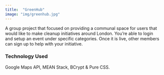 ```yaml
---
title:  "GreenHub"
image: "img/greenhub.jpg"
---
```


A group project that focused on providing a communal space for users that would like to make cleanup initiatives around London. You’re able to login and setup an event under specific categories. Once it is live, other members can sign up to help with your initiative. 

### Technology Used
Google Maps API, MEAN Stack, BCrypt & Pure CSS.